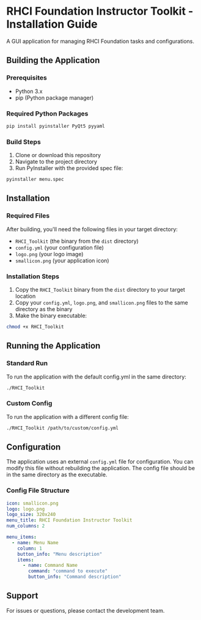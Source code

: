 # RHCI Foundation Instructor Toolkit - Installation Guide

A GUI application for managing RHCI Foundation tasks and configurations.

## Building the Application

### Prerequisites
- Python 3.x
- pip (Python package manager)

### Required Python Packages
```bash
pip install pyinstaller PyQt5 pyyaml
```

### Build Steps
1. Clone or download this repository
2. Navigate to the project directory
3. Run PyInstaller with the provided spec file:
```bash
pyinstaller menu.spec
```

## Installation

### Required Files
After building, you'll need the following files in your target directory:
- `RHCI_Toolkit` (the binary from the `dist` directory)
- `config.yml` (your configuration file)
- `logo.png` (your logo image)
- `smallicon.png` (your application icon)

### Installation Steps
1. Copy the `RHCI_Toolkit` binary from the `dist` directory to your target location
2. Copy your `config.yml`, `logo.png`, and `smallicon.png` files to the same directory as the binary
3. Make the binary executable:
```bash
chmod +x RHCI_Toolkit
```

## Running the Application

### Standard Run
To run the application with the default config.yml in the same directory:
```bash
./RHCI_Toolkit
```

### Custom Config
To run the application with a different config file:
```bash
./RHCI_Toolkit /path/to/custom/config.yml
```

## Configuration
The application uses an external `config.yml` file for configuration. You can modify this file without rebuilding the application. The config file should be in the same directory as the executable.

### Config File Structure
```yaml
icon: smallicon.png
logo: logo.png
logo_size: 320x240
menu_title: RHCI Foundation Instructor Toolkit
num_columns: 2

menu_items:
  - name: Menu Name
    column: 1
    button_info: "Menu description"
    items:
      - name: Command Name
        command: "command to execute"
        button_info: "Command description"
```

## Support
For issues or questions, please contact the development team. 